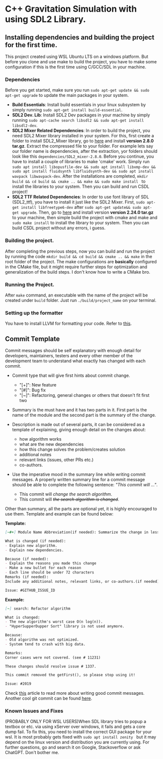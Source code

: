 # C++ Gravitation Simulation with using SDL2 Library.

## **Installing dependencies and building the project for the first time**.
This project created using WSL Ubuntu LTS on a windows platform. But before you clone and use make to build the project, you have to make some configuration if this is the first time using C/GCC/SDL in your machine.


### **Dependencies**
Before you get started, make sure you run ```sudo apt-get update && sudo apt-get upgrade``` to update the main packages in your system.
- **Build Essentials**: Install build essentials in your linux subsystem by simply running ```sudo apt-get install build-essential```.
- **SDL2 Dev. Lib**: Install SDL2 Dev packages in your machine by simply running ```sudo apt-cache search libsdl2 && sudo apt-get install libsdl2-dev```.
- **SDL2 Mixer Related Dependencies**: In order to build the project, you need SDL2 Mixer library installed in your system. For this, first create a folder to install SDL2_Mixer library, go to [here](https://github.com/libsdl-org/SDL_mixer/releases) and install **version 2.8.0 tar.gz**. Extract the compressed file to your folder. For example lets say our folder name is dependencies, after the extraction, yor folders should look like this ```dependencies/SDL2_mixer-2.8.0```. Before you continue, you have to install a couple of libraries to make 'cmake' work. Simply run  ``` sudo apt install libopusfile-dev && sudo apt install libxmp-dev && sudo apt install fluidsynth libfluidsynth-dev && sudo apt install wavpack libwavpack-dev ```. After the installations are completed, ```mkdir build && cd build && cmake .. && make && sudo make install ``` to install the libraries to your system. Then you can build and run CSDL project!
- **SDL2 TTF Related Dependencies**: In order to use font library of SDL (SDL2_ttf), you have to install it just like the SDL2 Mixer. First, ```sudo apt-get install libfreetype6-dev``` after ```sudo apt-get update&& sudo apt-get upgrade```. Then, go to [here](https://github.com/libsdl-org/SDL_ttf/releases) and install version **version 2.24.0 tar.gz** to your machine, then simple build the project with cmake and make and ```sudo make install``` to install the library to your system. Then you can build CSDL project without any errors, i guess.
### **Building the project**.
After completing the previous steps, now you can build and run the project by running the code ```mkdir build && cd build && cmake .. && make``` in the root folder of the project. The make configurations are __basically__ configured in the CMake file, but it might require further steps for optimization and generalization of the build steps. I don't know how to write a CMake bro.

### **Running the Project**.
After ```make``` command, an executable with the name of the project will be created under ```build``` folder. Just run ```./build/project_name``` on your terminal.

### **Setting up the formatter**
You have to install LLVM for formatting your code. Refer to [this](https://llvm.org/docs/GettingStarted.html).

## **Commit Template**
Commit messages should be self explanatory with enough detail for developers, maintainers, testers and every other member of the development team to understand what exactly has changed with each commit.
- Commit type that will give first hints about commit change.
    - "[+]": New feature
    - "[#]": Bug fix
    - "[~]": Refactoring, general changes or others that doesn't fit first two 
- Summary is the must have and it has two parts in it. First part is the name of the module and the second part is the summary of the change.
- Description is made out of several parts, it can be considered as a template of explaining, giving enough detail on the changes about:
    - how algorithm works
    - what are the new dependencies
    - how this change solves the problem/creates solution
    - additional notes
    - relevant links (issues, other PRs etc.)
    - co-authors.

- Use the imperative mood in the summary line while writing commit messages. A properly written summary line for a commit message should be able to complete the following sentence: *"This commit will ..."*.

    - This commit will *change the search algorithm*.
    - This commit will ~~*the search algorithm is changed*~~.

Other than summary, all the parts are optional yet, it is highly encouraged to use them. Template and example can be found below:

**Template:**
```markdown
[~#+] Module Name Abbreviation(if needed): Summarize the change in less than 50 characters

What is changed (if needed):
- Explain new algorithm.
- Explain new dependencies.

Because (if needed):
- Explain the reasons you made this change
- Make a new bullet for each reason
- Each line should be under 72 characters
Remarks (if needed):
Include any additional notes, relevant links, or co-authors.(if needed)

Issue: #GITHUB_ISSUE_ID
```

**Example:**

```markdown
[~] search: Refactor algorithm

What is changed:
- The new algorithm's worst case O(n log(n)).
- "HyperSupperDupper Sort" library is not used anymore.

Because:
- Old algorithm was not optimized.
- System tend to crash with big data.

Remarks:
Corner cases were not covered. (see # 11231)

These changes should resolve issue # 1337.

This commit removed the getFirst(), so please stop using it!

Issue: #2019
```
Check [this](https://cbea.ms/git-commit/) article to read more about writing good commit messages.
Another cool git commit can be found [here](https://github.com/bitcoin/bitcoin/commit/eb0b56b19017ab5c16c745e6da39c53126924ed6).


### **Known Issues and Fixes**
(PROBABLY ONLY FOR WSL USERS)When SDL library tries to popup a textbox or etc. via using xServer over windows, it fails and gets a core dump fail. To fix this, you need to install the correct GUI package for your wsl. It is most probably gets fixed with  ```sudo apt install zenity ``` but it may depend on the linux version and distribution you are currently using. For further questions, go and search it on Google, Stackoverflow or ask ChatGPT. Don't bother me. 
